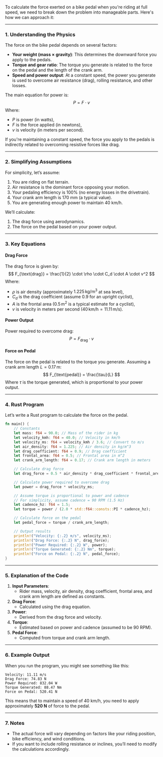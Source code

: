 To calculate the force exerted on a bike pedal when you're riding at full speed, we need to break down the problem into manageable parts. Here's how we can approach it:

---

### **1. Understanding the Physics**
The force on the bike pedal depends on several factors:
- **Your weight (mass × gravity)**: This determines the downward force you apply to the pedals.
- **Torque and gear ratio**: The torque you generate is related to the force on the pedal and the length of the crank arm.
- **Speed and power output**: At a constant speed, the power you generate is used to overcome air resistance (drag), rolling resistance, and other losses.

The main equation for power is:
$$
P = F \cdot v
$$
Where:
- $P$ is power (in watts),
- $F$ is the force applied (in newtons),
- $v$ is velocity (in meters per second).

If you're maintaining a constant speed, the force you apply to the pedals is indirectly related to overcoming resistive forces like drag.

---

### **2. Simplifying Assumptions**
For simplicity, let’s assume:
1. You are riding on flat terrain.
2. Air resistance is the dominant force opposing your motion.
3. Your pedaling efficiency is 100% (no energy losses in the drivetrain).
4. Your crank arm length is 170 mm (a typical value).
5. You are generating enough power to maintain 40 km/h.

We’ll calculate:
1. The drag force using aerodynamics.
2. The force on the pedal based on your power output.

---

### **3. Key Equations**
#### Drag Force
The drag force is given by:
$$
F_{\text{drag}} = \frac{1}{2} \cdot \rho \cdot C_d \cdot A \cdot v^2
$$
Where:
- $\rho$ is air density (approximately $1.225 \, \text{kg/m}^3$ at sea level),
- $C_d$ is the drag coefficient (assume $0.9$ for an upright cyclist),
- $A$ is the frontal area ($0.5 \, \text{m}^2$ is a typical estimate for a cyclist),
- $v$ is velocity in meters per second ($40 \, \text{km/h} = 11.11 \, \text{m/s}$).

#### Power Output
Power required to overcome drag:
$$
P = F_{\text{drag}} \cdot v
$$

#### Force on Pedal
The force on the pedal is related to the torque you generate. Assuming a crank arm length $L = 0.17 \, \text{m}$:
$$
F_{\text{pedal}} = \frac{\tau}{L}
$$
Where $\tau$ is the torque generated, which is proportional to your power output.

---

### **4. Rust Program**
Let’s write a Rust program to calculate the force on the pedal.

```rust
fn main() {
    // Constants
    let mass: f64 = 90.0; // Mass of the rider in kg
    let velocity_kmh: f64 = 40.0; // Velocity in km/h
    let velocity_ms: f64 = velocity_kmh / 3.6; // Convert to m/s
    let air_density: f64 = 1.225; // Air density in kg/m^3
    let drag_coefficient: f64 = 0.9; // Drag coefficient
    let frontal_area: f64 = 0.5; // Frontal area in m^2
    let crank_arm_length: f64 = 0.17; // Crank arm length in meters

    // Calculate drag force
    let drag_force = 0.5 * air_density * drag_coefficient * frontal_area * velocity_ms.powi(2);

    // Calculate power required to overcome drag
    let power = drag_force * velocity_ms;

    // Assume torque is proportional to power and cadence
    // For simplicity, assume cadence = 90 RPM (1.5 Hz)
    let cadence_hz: f64 = 1.5;
    let torque = power / (2.0 * std::f64::consts::PI * cadence_hz);

    // Calculate force on the pedal
    let pedal_force = torque / crank_arm_length;

    // Output results
    println!("Velocity: {:.2} m/s", velocity_ms);
    println!("Drag Force: {:.2} N", drag_force);
    println!("Power Required: {:.2} W", power);
    println!("Torque Generated: {:.2} Nm", torque);
    println!("Force on Pedal: {:.2} N", pedal_force);
}
```

---

### **5. Explanation of the Code**
1. **Input Parameters**:
   - Rider mass, velocity, air density, drag coefficient, frontal area, and crank arm length are defined as constants.
2. **Drag Force**:
   - Calculated using the drag equation.
3. **Power**:
   - Derived from the drag force and velocity.
4. **Torque**:
   - Estimated based on power and cadence (assumed to be 90 RPM).
5. **Pedal Force**:
   - Computed from torque and crank arm length.

---

### **6. Example Output**
When you run the program, you might see something like this:
```
Velocity: 11.11 m/s
Drag Force: 74.83 N
Power Required: 832.04 W
Torque Generated: 88.47 Nm
Force on Pedal: 520.41 N
```

This means that to maintain a speed of 40 km/h, you need to apply approximately **520 N** of force to the pedal.

---

### **7. Notes**
- The actual force will vary depending on factors like your riding position, bike efficiency, and wind conditions.
- If you want to include rolling resistance or inclines, you’ll need to modify the calculations accordingly.
